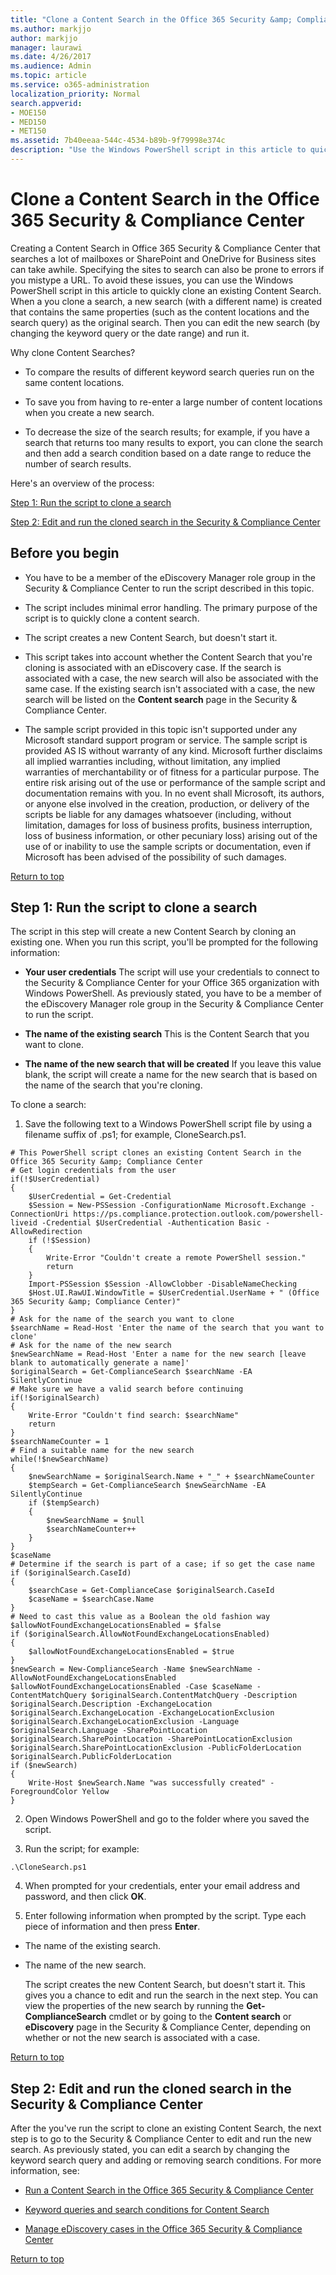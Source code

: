 ```yaml
---
title: "Clone a Content Search in the Office 365 Security &amp; Compliance Center"
ms.author: markjjo
author: markjjo
manager: laurawi
ms.date: 4/26/2017
ms.audience: Admin
ms.topic: article
ms.service: o365-administration
localization_priority: Normal
search.appverid:
- MOE150
- MED150
- MET150
ms.assetid: 7b40eeaa-544c-4534-b89b-9f79998e374c
description: "Use the Windows PowerShell script in this article to quickly clone an existing Content Search in the Security &amp; Compliane Center search. When a you clone a search, a new search (with a new name) is created that contains the same properties as the original search. Then you can edit the new search (by changing the keyword query or the date range), and then run it."
---
```


# Clone a Content Search in the Office 365 Security &amp; Compliance Center

Creating a Content Search in Office 365 Security &amp; Compliance Center that searches a lot of mailboxes or SharePoint and OneDrive for Business sites can take awhile. Specifying the sites to search can also be prone to errors if you mistype a URL. To avoid these issues, you can use the Windows PowerShell script in this article to quickly clone an existing Content Search. When a you clone a search, a new search (with a different name) is created that contains the same properties (such as the content locations and the search query) as the original search. Then you can edit the new search (by changing the keyword query or the date range) and run it.
  
Why clone Content Searches?
  
- To compare the results of different keyword search queries run on the same content locations.
    
- To save you from having to re-enter a large number of content locations when you create a new search.
    
- To decrease the size of the search results; for example, if you have a search that returns too many results to export, you can clone the search and then add a search condition based on a date range to reduce the number of search results.
    
Here's an overview of the process:
  
[Step 1: Run the script to clone a search](clone-a-content-search.md#step1)
  
[Step 2: Edit and run the cloned search in the Security &amp; Compliance Center](clone-a-content-search.md#step2)
  
## Before you begin

- You have to be a member of the eDiscovery Manager role group in the Security &amp; Compliance Center to run the script described in this topic.
    
- The script includes minimal error handling. The primary purpose of the script is to quickly clone a content search.
    
- The script creates a new Content Search, but doesn't start it.
    
- This script takes into account whether the Content Search that you're cloning is associated with an eDiscovery case. If the search is associated with a case, the new search will also be associated with the same case. If the existing search isn't associated with a case, the new search will be listed on the **Content search** page in the Security &amp; Compliance Center. 
    
- The sample script provided in this topic isn't supported under any Microsoft standard support program or service. The sample script is provided AS IS without warranty of any kind. Microsoft further disclaims all implied warranties including, without limitation, any implied warranties of merchantability or of fitness for a particular purpose. The entire risk arising out of the use or performance of the sample script and documentation remains with you. In no event shall Microsoft, its authors, or anyone else involved in the creation, production, or delivery of the scripts be liable for any damages whatsoever (including, without limitation, damages for loss of business profits, business interruption, loss of business information, or other pecuniary loss) arising out of the use of or inability to use the sample scripts or documentation, even if Microsoft has been advised of the possibility of such damages.
    
[Return to top](clone-a-content-search.md#top)
  
## Step 1: Run the script to clone a search
<a name="step1"> </a>

The script in this step will create a new Content Search by cloning an existing one. When you run this script, you'll be prompted for the following information:
  
- **Your user credentials** The script will use your credentials to connect to the Security &amp; Compliance Center for your Office 365 organization with Windows PowerShell. As previously stated, you have to be a member of the eDiscovery Manager role group in the Security &amp; Compliance Center to run the script. 
    
- **The name of the existing search** This is the Content Search that you want to clone. 
    
- **The name of the new search that will be created** If you leave this value blank, the script will create a name for the new search that is based on the name of the search that you're cloning. 
    
To clone a search:
  
1. Save the following text to a Windows PowerShell script file by using a filename suffix of .ps1; for example, CloneSearch.ps1.
    
  ```
  # This PowerShell script clones an existing Content Search in the Office 365 Security &amp; Compliance Center
  # Get login credentials from the user
  if(!$UserCredential)
  {
      $UserCredential = Get-Credential
      $Session = New-PSSession -ConfigurationName Microsoft.Exchange -ConnectionUri https://ps.compliance.protection.outlook.com/powershell-liveid -Credential $UserCredential -Authentication Basic -AllowRedirection
      if (!$Session)
      {
          Write-Error "Couldn't create a remote PowerShell session."
          return
      }
      Import-PSSession $Session -AllowClobber -DisableNameChecking
      $Host.UI.RawUI.WindowTitle = $UserCredential.UserName + " (Office 365 Security &amp; Compliance Center)"
  }
  # Ask for the name of the search you want to clone
  $searchName = Read-Host 'Enter the name of the search that you want to clone'
  # Ask for the name of the new search
  $newSearchName = Read-Host 'Enter a name for the new search [leave blank to automatically generate a name]'
  $originalSearch = Get-ComplianceSearch $searchName -EA SilentlyContinue
  # Make sure we have a valid search before continuing
  if(!$originalSearch)
  {
      Write-Error "Couldn't find search: $searchName"
      return
  }
  $searchNameCounter = 1
  # Find a suitable name for the new search
  while(!$newSearchName)
  {
      $newSearchName = $originalSearch.Name + "_" + $searchNameCounter
      $tempSearch = Get-ComplianceSearch $newSearchName -EA SilentlyContinue
      if ($tempSearch)
      {
          $newSearchName = $null
          $searchNameCounter++
      }
  }
  $caseName
  # Determine if the search is part of a case; if so get the case name
  if ($originalSearch.CaseId)
  {
      $searchCase = Get-ComplianceCase $originalSearch.CaseId
      $caseName = $searchCase.Name
  }
  # Need to cast this value as a Boolean the old fashion way
  $allowNotFoundExchangeLocationsEnabled = $false
  if ($originalSearch.AllowNotFoundExchangeLocationsEnabled)
  {
      $allowNotFoundExchangeLocationsEnabled = $true
  }
  $newSearch = New-ComplianceSearch -Name $newSearchName -AllowNotFoundExchangeLocationsEnabled $allowNotFoundExchangeLocationsEnabled -Case $caseName -ContentMatchQuery $originalSearch.ContentMatchQuery -Description $originalSearch.Description -ExchangeLocation $originalSearch.ExchangeLocation -ExchangeLocationExclusion $originalSearch.ExchangeLocationExclusion -Language $originalSearch.Language -SharePointLocation $originalSearch.SharePointLocation -SharePointLocationExclusion $originalSearch.SharePointLocationExclusion -PublicFolderLocation $originalSearch.PublicFolderLocation
  if ($newSearch)
  {
      Write-Host $newSearch.Name "was successfully created" -ForegroundColor Yellow
  }
  ```

2. Open Windows PowerShell and go to the folder where you saved the script.
    
3. Run the script; for example:
    
  ```
  .\CloneSearch.ps1
  ```

4. When prompted for your credentials, enter your email address and password, and then click **OK**.
    
5. Enter following information when prompted by the script. Type each piece of information and then press **Enter**.
    
  - The name of the existing search.
    
  - The name of the new search.
    
    The script creates the new Content Search, but doesn't start it. This gives you a chance to edit and run the search in the next step. You can view the properties of the new search by running the **Get-ComplianceSearch** cmdlet or by going to the **Content search** or **eDiscovery** page in the Security &amp; Compliance Center, depending on whether or not the new search is associated with a case. 
    
[Return to top](clone-a-content-search.md#top)
  
## Step 2: Edit and run the cloned search in the Security &amp; Compliance Center
<a name="step2"> </a>

After the you've run the script to clone an existing Content Search, the next step is to go to the Security &amp; Compliance Center to edit and run the new search. As previously stated, you can edit a search by changing the keyword search query and adding or removing search conditions. For more information, see:
  
- [Run a Content Search in the Office 365 Security &amp; Compliance Center](run-a-content-search-in-the-security-and-compliance-center.md)
    
- [Keyword queries and search conditions for Content Search](keyword-queries-and-search-conditions.md)
    
- [Manage eDiscovery cases in the Office 365 Security &amp; Compliance Center](manage-ediscovery-cases.md)
    
[Return to top](clone-a-content-search.md#top)
  

